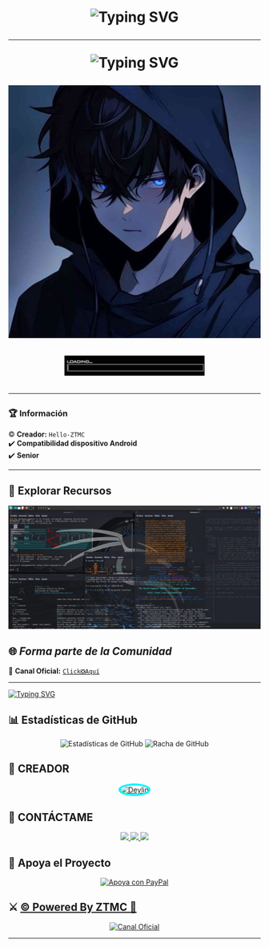 

<h1 align="center">
<img src="https://readme-typing-svg.herokuapp.com?font=Fira+Code&size=40&pause=500&color=00F711FF&center=true&vCenter=true&width=500&lines=👋+¡HOLA,+Soy+Zuri+😅" alt="Typing SVG">
</p>

---


<img src="https://readme-typing-svg.herokuapp.com?font=Fira+Code&size=20&pause=500&color=00F711FF&center=true&vCenter=true&width=500&lines=💻Tengo+conocimientos+básicos+en+Hacking❗️+" alt="Typing SVG">


<p align="center">
  <img src="JPEG_20241226_140327_3547000542132059692.jpg" alt="Menú Principal">
</p>  

<p align="center">
  <img src="20250325_231611.gif" alt="Menú Principal">
</p>


---

### 🏆 **Información**  
©️ **Creador:** `Hello-ZTMC`  
✔️ **Compatibilidad dispositivo Android**  
✔️ **Senior**

---
## 🚀 **Explorar Recursos**  
<p align="center">
  <img src="Captura de pantalla_2025-02-13_17-30-16.png" alt="Kirito-Bot">
</p>  


## 🌐 ***Forma parte de la Comunidad*** 

💬 **Canal Oficial:** [`Click❎️Aquí`](https://whatsapp.com/channel/0029Vb6alsm2phHPH5rSuO2U)  

---

[![Typing SVG](https://readme-typing-svg.demolab.com?font=Fira+Code&pause=400&color=00CCFF&lines=+Proyectos+no+disponibles;Se+informara+✅️)](https://git.io/typing-svg)  

## 📊 **Estadísticas de GitHub**

<p align="center">
  <img src="https://github-readme-stats.vercel.app/api?username=deylinqff&repo=Kirito-Bot-MD&show_icons=true&theme=radical&hide_border=true" alt="Estadísticas de GitHub">
  <img src="https://github-readme-streak-stats.herokuapp.com/?user=deylinqff&repo=Kirito-Bot-MD&theme=radical&hide_border=true" alt="Racha de GitHub">
</p>

## 🌟 **CREADOR**

<p align="center">
  <a href="https://github.com/deylinqff" target="_blank">
    <img src="https://github.com/deylinqff.png" width="150" height="150" alt="Deylin" style="border-radius: 50%; border: 4px solid #00F7FF;"/>
  </a>
</p>

## 👑 **CONTÁCTAME**

<p align="center">
  <a href="https://github.com/deylinqff">
    <img src="https://img.shields.io/badge/GitHub-Hello-181717?style=for-the-badge&logo=github">
  </a>
  <a href="https://wa.me/51939467706">
    <img src="https://img.shields.io/badge/WhatsApp-Contactar-25D366?style=for-the-badge&logo=whatsapp">
  </a>
  <a href="mailto:zuritre25@gmail.com">
    <img src="https://img.shields.io/badge/Email-Enviame%20un%20un%20correo-EA4335?style=for-the-badge&logo=gmail">
  </a>
</p>

## 🎯 **Apoya el Proyecto**

<p align="center">
  <a href="mailto:ninopina10@gmail.com">
    <img src="https://img.shields.io/badge/Apoya mediante PayPal-000000?style=for-the-badge&logo=paypal&logoColor=white" alt="Apoya con PayPal" />
  </a>
</p>

## ⚔️ [© Powered By ZTMC 👑](https://Wa.me/51939467706)

<p align="center">
  <a href="https://whatsapp.com/channel/0029Vb6alsm2phHPH5rSuO2U" target="_blank">
    <img src="https://img.shields.io/badge/©%20Powered%20By%20Zuri-000000?style=for-the-badge&logo=whatsapp&logoColor=white" alt="Canal Oficial">
  </a>
</p>

---
